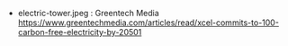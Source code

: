 - electric-tower.jpeg : Greentech Media https://www.greentechmedia.com/articles/read/xcel-commits-to-100-carbon-free-electricity-by-20501
